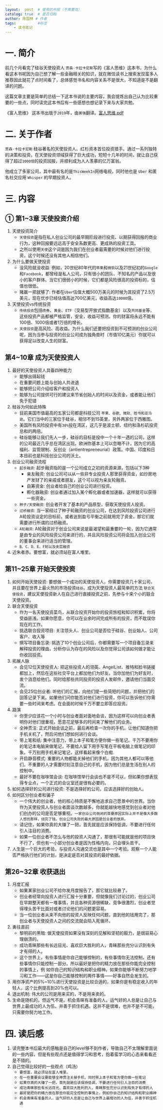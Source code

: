 ```yaml
---
layout:  post  # 使用的布局（不需要改）
catalog: true  # 是否归档
author: 陈国林 # 作者
tags:          #标签
    - 读书笔记
---
```


# 一. 简介
前几个月看完了硅谷天使投资人 `贾森·卡拉卡尼斯`写的《富人思维》这本书，为什么看这本书呢因为自己想了解一些金融相关的知识，就在微信读书上搜索发现蛮多人推荐因此就花了点时间看了，总体感觉书名和内容关系不是很大，不知道是不是翻译的问题。

这篇文章主要是简单的总结一下这本书说的主要内容，我会提炼出自己认为比较重要的一些点，同时读完这本书后有一些感想也想记录下来与大家共勉。

《富人思维》 这本书出版于`2019`年，由`黄强`翻译。[富人思维.pdf](https://github.com/chenguolin/chenguolin.github.io/blob/master/data/pdf/%E5%AF%8C%E4%BA%BA%E6%80%9D%E7%BB%B4.pdf)

# 二. 关于作者
`贾森·卡拉卡尼斯` 硅谷著名的天使投资人、红杉资本首位投资猎手。通过一系列独特的决策和投资，在天使投资领域获得了巨大成功，短短十几年的时间，就让自己获得了超过`1000倍`的投资回报，并顺利成为人人羡慕的亿万富翁。

他成立了多家公司，其中最有名的是`ThisWeekIn`网络电视，同时他也是 `Uber` 和匿名社交应用 `Whisper` 的早期投资人。

# 三. 内容
## ① 第1~3章 天使投资介绍
1. 天使投资简介
   + `天使投资`是指在私人创业公司的最早期阶段进行投资、以期获得回报的商业行为，这种回报要远远高于安全系数更高、更成熟的投资工具。
   + 之所以使用`天使`这个词是因为我们在创业者最需要的时候对他们进行投资，这个时候还没有其他人相信他们。
2. 为什么要做天使投资
   + 没风险就没收益: 例如，20世纪80年代的`苹果`和`微软`以及21世纪初的`Google`和`Facebook`，都曾经是私人公司，只有很小的团队、不知名的产品以及很小的客户群体。当它们很弱小的时候，它们都是风险很高的投资标的，估值也很低。
   + 赌赢一把就够了: 作者在`Uber`估值大概500万美元的时候为其投资了2.5万美元，现在优步已经估值高达700亿美元，收益高达`10000`倍。
3. 天使投资vs传统投资
   + `传统投资`包括`债券`、`黄金`、`ETF`（交易型开放式指数基金）以及`共同基金`等，这些投资产品都被严格监管，安全，收益可预测。你的财富将永远不能有100倍、1000倍或者1万倍的增长。
   + `天使投资`是高风险、高收益。为什么我们还要把投资到不可预测的创业公司呢，因为当参与投资的创业公司成为独角兽时（市值10亿美元）你就可以获得足以改变人生的财富。

## 第4~10章 成为天使投资人
1. 最好的天使投资人具备四种能力
   + 能够出得起钱
   + 在重要问题上能与创始人共进退
   + 能够把公司介绍给客户和投资人
   + 能够为公司提供可行的建议来节省创始人的时间以及资金，或者能让他们免于犯错
2. 硅谷为何如此特殊
   + 目前美国市值最高的五家公司都是科技公司 `苹果、谷歌、微软、脸书和亚马逊`。它们当中的三家位于硅谷，相邻不到15英里，另外两家位于西雅图。
   + 美国所有风险投资中有`30%`投在湾区，这几乎是波士顿、纽约和洛杉矶投资总和的两倍。
   + 硅谷能够让我们先人一步，硅谷的目标是投中一个十年一遇的公司，这样的公司最近几乎总在湾区出现。欧洲你基本上可以忽略不计，因为它的高福利、监管限制、反创业（antientrepreneurial）政策。中国、印度和日本目前也是科技创业公司的沃土。
3. 创业公司融资流程
   + `起步融资`: 起步融资指的是一个公司成立之初的资源来源，包括以下3种
     + 亲友融资: 创业公司可以从一些非专业投资人那里获得资金，如炒房地产发财了的亲戚或者朋友，这个可以视为亲友轮融资。
     + 自筹资金: 创业者给自己的创业公司进行投资。
     + 孵化器融资: 创业者通过加入某个孵化器或者加速器，这样就可以获得一些资金。
   + `种子/天使融资`: 创业者开发了基本的产品原型，获取天使投资人投资。
   + `过桥融资`: 当一家经过了种子轮融资的创业公司，在达到风险投资公司进行A轮投资设定的目标前，或者达到盈亏平衡之前就用完了资金，那它们就需要进行所谓的过桥融资。
   + `A轮融资`: A轮融资对于创业公司来说是最渴望和最重要的一轮，因为它通常是由专业的风险投资公司来进行的，并且风险投资公司将会加入创业公司的董事会来进行适当的管理。
   + `B、C、D、E、F轮以及夹层融资`
3. 近朱者赤。要想富，就必须站在富人堆里。

## 第11~25章 开始天使投资
1. 如何开始天使投资: 要想做一个成功的天使投资人，你需要投资几十家公司，并且要在世界上最火热的市场投资`硅谷`。成为天使投资人最简单的方法 `联合天使投资`，建议天使投资新人在自己进行直接投资之前，先参与十来个小的联合天使投资。
2. 联合天使投资
   + 作为一名天使投资菜鸟，从联合投资开始你的投资旅程和知识积累，你将受益匪浅。如果你愿意，你可以在业余时间完成所有的投资，而不耽误你现在的工作。
   + 挑选联合投资项目: 关注领头人、创业公司是否位于硅谷、创业始人、公司客户、收入等
   + 撰写项目备忘录: 挑选了10个创业公司后，你都需要写一个项目备忘录来解释投资的理由，分析你认为存在的风险以及你觉得公司该如何做才能让你收回投资。
3. 拓展人脉
   + 会见12位天使投资人: 把这些投资人的领英、AngelList、推特和脸书链接都加上，然后在这些社交平台上都加他们为好友。当你加他们为好友时，发个消息给他们。同时给那些共同投资的投资人发邮件，邀请他们当面交流。
   + 会见25位创业者: 听他们的汇报，向他们提一些简短的问题，并把他们的回答记录下来。如果他们问你能否对他们进行投资，你可以告诉他们你需要一些时间来考虑。在会面的时候千万不要立即答应投资。
4. 路演
   + 你至少应该花一个小时与创业者面对面地会谈，因为这样可以向创业者表明你对他们很重视，愿意花足够多的时间来了解他们的业务。
   + 全神贯注: 正式开始会谈之前，最后再检查一次你的手机，让他们知道你把手机关机了，然后问他们想如何进行会谈。
   + 带上笔和纸: 集中注意力，带上本子和笔方便你做一些笔记。千万不要用你的笔记本电脑来做笔记，不要给人留下用手写笔在平板电脑上做笔记的印象。千万别用手机来记笔记，这样看起来像个白痴.
   + 开启静音模式: 重要的人物都能关掉他们的手机，因为其他人都可以等他们。不重要的人才需要时刻注意自己的手机，因为他们总是生活在别人的控制中。
   + 最好不要在咖啡馆会谈: 在咖啡馆举行会谈也不是不可以，但如果你想表现得专业点，一个正式的会议室还是很有必要的。
5. 如何选择好的公司进行投资: 不是选择好的公司，应该选择好的创始人。
6. 如何区分创业者和骗子
   + 一个伟大的创业者，他的核心特质是不懈地追求自己愿景中的世界。当你作为天使投资人与创业者面谈次数越多，你就能越快地感觉到创业者对他们创办的公司是否足够重视。`一家创业公司倒闭的首要原因实际上并不是像大多数人想的那样，烧完了钱。创业公司失败的最大原因是创业者的放弃。`
   + 请记住，如果你真的大赚了一把，首先就是应该保持低调，不要进行任何引人注目的消费。
   + 如果一位创业者不怎么与他的投资人沟通了，那很有可能就是他的项目快不行了，但也有一小部分创业者是因为性格内向，只会埋头苦干。
7. 人生是一个巨大的考验，与投资人沟通交流也是其中一个考验。观察一个人能否严格执行他们的计划，是决定是否对其投资的最好依据。

## 第26~32章 收获退出
1. 月度汇报
   + 如果某家创业公司不给你发月度报告了，那它就比较悬了。
   + 创业者经常向投资人进行汇报十分重要，但就像我们讨论过的，创业公司在早期整天都有一堆事情，并且各种资源很稀缺，竞争很激烈，创业者觉得埋头苦干比面对或者讨论他们的问题更容易。
   + 当一位创业者从来不向他的投资人反映任何问题，直到他的钱用完了，那创业者与天使投资人之间的交流就会陷入死循环。
2. 勇往直前
   + 黎明前的黑暗: 做天使投资如果没有深刻的见解和坚韧的毅力，是很容易心理崩溃的。
   + 成功青睐那些有长远目光、喜欢巨大胜利的人，青睐那些充分认识到有失才有得的人。
   + 这个世界上，有些事情是你自己能够控制的，有些事情你无法控制，还有些事情你只能控制一部分。所以最好是把你的精力放在那些你能完全控制的事情上，例
如你自己的知识结构和职业精神。如果你能够不断努力地学习和工作——这是你自己能够控制的两件事情——好事自然会发生的。
3. 用你净资产的5%~10%进行天使投资是比较合适的，如果你是有稳定收入的年轻人，这个比例提高到20%也可以。
4. 退出机制: 伟大的公司是用来买的，不是用来卖的。
5. 生命是随机的，但运气不是。机会青睐有准备的人，运气好的人总是让自己与世界上最成功的人为伍，并善于抓住机遇。这并不是很难，也并不是不可能，只需要你努力地工作。

# 四. 读后感
1. 读完整本书后最大的感触是自己的level够不到作者，导致自己不太理解里面说的一些内容，但是有些观点还是值得学习和思考，抱着蛮学习的心态来看看还是不错的。
2. 自己觉得比较好的一些观点（鸡汤）
   + `要想富，就必须站在富人堆里。`
   + `在一些重要会议要能够全神贯注关掉手机，同时带上本子和笔方便你做一些笔记`
   + `如果你真的大赚了一把，首先就是应该保持低调，不要进行任何引人注目的消费`
   + `成功青睐那些有长远目光、喜欢巨大胜利的人，青睐那些充分认识到有失才有得的人`
   + `最好是把你的精力放在那些你能完全控制的事情上，例如你自己的知识结构和职业精神`
   + `机会青睐有准备的人，运气好的人总是让自己与世界上最成功的人为伍，并善于抓住机遇`


